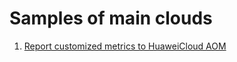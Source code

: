 # Samples of main clouds

1. [Report customized metrics to HuaweiCloud AOM](/huaweicloud-aom-metrics/README.md)